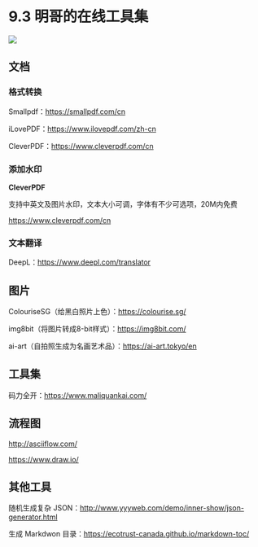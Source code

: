 # 9.3 明哥的在线工具集

![](http://image.iswbm.com/20200602135014.png)





## 文档

### 格式转换

Smallpdf：https://smallpdf.com/cn

iLovePDF：https://www.ilovepdf.com/zh-cn

CleverPDF：https://www.cleverpdf.com/cn



### 添加水印

**CleverPDF**

支持中英文及图片水印，文本大小可调，字体有不少可选项，20M内免费

https://www.cleverpdf.com/cn 





### 文本翻译

DeepL：https://www.deepl.com/translator



## 图片

ColouriseSG（给黑白照片上色）：https://colourise.sg/

img8bit（将图片转成8-bit样式）：https://img8bit.com/

ai-art（自拍照生成为名画艺术品）：https://ai-art.tokyo/en

## 工具集

码力全开：https://www.maliquankai.com/



## 流程图



http://asciiflow.com/

https://www.draw.io/



## 其他工具

随机生成复杂 JSON：http://www.yyyweb.com/demo/inner-show/json-generator.html

生成 Markdwon 目录：https://ecotrust-canada.github.io/markdown-toc/